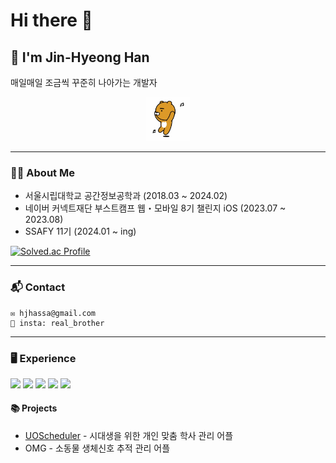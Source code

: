 
  # Hi there 👋
  ## 🐻 I'm Jin-Hyeong Han

  매일매일 조금씩 꾸준히 나아가는 개발자
  <div align = "center">
  <img src="./ryan.gif" width = 70>
  </div>


  ---
  ### 🧑🏻 About Me
  - 서울시립대학교 공간정보공학과 (2018.03 ~ 2024.02)
  - 네이버 커넥트재단 부스트캠프 웹・모바일 8기 챌린지 iOS (2023.07 ~ 2023.08)
  - SSAFY 11기 (2024.01 ~ ing)

  
  [![Solved.ac Profile](http://mazassumnida.wtf/api/v2/generate_badge?boj=hjhassa1)](https://solved.ac/hjhassa1/)

  ---
  ### 📬 Contact 
    ✉️ hjhassa@gmail.com
    🍓 insta: real_brother

  ---


  ### 🖥️ Experience
  <img src= "https://img.shields.io/badge/Dart-0175C2?style=for-the-badge&logo=dart&logoColor=white"> <img src= "https://img.shields.io/badge/Flutter-02569B?style=for-the-badge&logo=flutter&logoColor=white"> <img src= "	https://img.shields.io/badge/Swift-FA7343?style=for-the-badge&logo=swift&logoColor=white"> <img src= "https://img.shields.io/badge/Python-14354C?style=for-the-badge&logo=python&logoColor=white"> <img src= "https://img.shields.io/badge/PostgreSQL-316192?style=for-the-badge&logo=postgresql&logoColor=white">


  

  #### 📚 Projects
  - [UOScheduler](https://uos-urbanscience.org/archives/uos_portfolio/%EC%8B%9C%EB%A6%BD%EB%8C%80%EC%83%9D%EC%9D%84-%EC%9C%84%ED%95%9C-%EC%8B%9C%EA%B0%84%ED%91%9C-%EA%B4%80%EB%A6%AC-%EC%96%B4%ED%94%8C-uoscheduler) - 시대생을 위한 개인 맞춤 학사 관리 어플
  - OMG - 소동물 생체신호 추적 관리 어플

